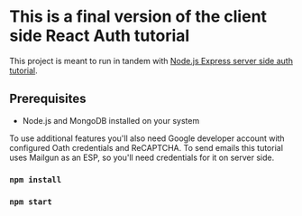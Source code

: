 # This is a final version of the client side React Auth tutorial

This project is meant to run in tandem with [Node.js Express server side auth tutorial](https://github.com/dataod/express-session-auth-tutorial-final).

## Prerequisites

- Node.js and MongoDB installed on your system

To use additional features you'll also need Google developer account with configured Oath credentials and ReCAPTCHA.
To send emails this tutorial uses Mailgun as an ESP, so you'll need credentials for it on server side.

### `npm install`

### `npm start`
